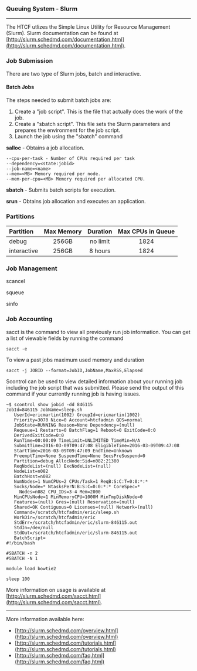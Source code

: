 ### Queuing System - Slurm
* * *

The HTCF utlizes the Simple Linux Utility for Resource Management (Slurm).  Slurm documentation can be found at [http://slurm.schedmd.com/documentation.html](http://slurm.schedmd.com/documentation.html).

### Job Submission

There are two type of Slurm jobs, batch and interactive.

#### Batch Jobs

The steps needed to submit batch jobs are:

1.  Create a "job script".  This is the file that actually does the work of the job.
2.  Create a "sbatch script".  This file sets the Slurm parameters and prepares the environment for the job script.
3.  Launch the job using the "sbatch" command



**salloc** - Obtains a job allocation.
    
    --cpu-per-task - Number of CPUs required per task
    --dependency=<state:jobid>
    --job-name=<name>
    --mem=<MB> Memory required per node.
    --mem-per-cpu=<MB> Memory required per allocated CPU.
    
**sbatch** - Submits batch scripts for execution.

**srun** - Obtains job allocation and executes an application.


### Partitions
Partition    |  Max Memory | Duration    | Max CPUs in Queue |
:----------- |  :----------: | :---------: | :---------------: |
debug        |      256GB    |  no limit   |         1824      |
interactive  |      256GB      |   8 hours   |         1824      |

### Job Management

scancel

squeue

sinfo

### Job Accounting

sacct is the command to view all previously run job information.  You can get a list of viewable fields by running the command

~~~~
sacct -e
~~~~

To view a past jobs maximum used memory and duration
~~~~{.language-bash}
sacct -j JOBID --format=JobID,JobName,MaxRSS,Elapsed
~~~~

Scontrol can be used to view detailed information about your running job including the job script that was submitted.  Please send the output of this command if your currently running job is having issues. 
~~~~
~$ scontrol show jobid -dd 846115
JobId=846115 JobName=sleep.sh
   UserId=ericmartin(1002) GroupId=ericmartin(1002)
   Priority=3070 Nice=0 Account=htcfadmin QOS=normal
   JobState=RUNNING Reason=None Dependency=(null)
   Requeue=1 Restarts=0 BatchFlag=1 Reboot=0 ExitCode=0:0
   DerivedExitCode=0:0
   RunTime=00:00:09 TimeLimit=UNLIMITED TimeMin=N/A
   SubmitTime=2016-03-09T09:47:08 EligibleTime=2016-03-09T09:47:08
   StartTime=2016-03-09T09:47:09 EndTime=Unknown
   PreemptTime=None SuspendTime=None SecsPreSuspend=0
   Partition=debug AllocNode:Sid=n082:21380
   ReqNodeList=(null) ExcNodeList=(null)
   NodeList=n082
   BatchHost=n082
   NumNodes=1 NumCPUs=2 CPUs/Task=1 ReqB:S:C:T=0:0:*:*
   Socks/Node=* NtasksPerN:B:S:C=0:0:*:* CoreSpec=*
     Nodes=n082 CPU_IDs=3-4 Mem=2000
   MinCPUsNode=1 MinMemoryCPU=1000M MinTmpDiskNode=0
   Features=(null) Gres=(null) Reservation=(null)
   Shared=OK Contiguous=0 Licenses=(null) Network=(null)
   Command=/scratch/htcfadmin/eric/sleep.sh
   WorkDir=/scratch/htcfadmin/eric
   StdErr=/scratch/htcfadmin/eric/slurm-846115.out
   StdIn=/dev/null
   StdOut=/scratch/htcfadmin/eric/slurm-846115.out
   BatchScript=
#!/bin/bash

#SBATCH -n 2
#SBATCH -N 1

module load bowtie2

sleep 100
~~~~

More information on usage is available at [http://slurm.schedmd.com/sacct.html](http://slurm.schedmd.com/sacct.html).

* * *

More information available here:
* [http://slurm.schedmd.com/overview.html](http://slurm.schedmd.com/overview.html)
* [http://slurm.schedmd.com/tutorials.html](http://slurm.schedmd.com/tutorials.html)
* [http://slurm.schedmd.com/faq.html](http://slurm.schedmd.com/faq.html)
